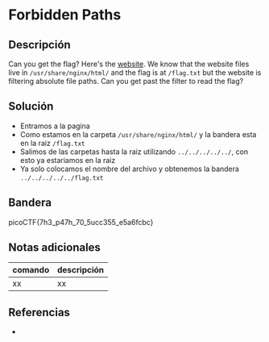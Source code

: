 # Forbidden Paths

## Descripción
Can you get the flag? Here's the [website](http://saturn.picoctf.net:55287/). We know that the website files live in `/usr/share/nginx/html/` and the flag is at `/flag.txt` but the website is filtering absolute file paths. Can you get past the filter to read the flag?

## Solución
- Entramos a la pagina
- Como estamos en la carpeta `/usr/share/nginx/html/` y la bandera esta en la raiz `/flag.txt`
- Salimos de las carpetas hasta la raiz utilizando `../../../../../`, con esto ya estariamos en la raiz
- Ya solo colocamos el nombre del archivo y obtenemos la bandera `../../../../../flag.txt`

## Bandera
picoCTF{7h3_p47h_70_5ucc355_e5a6fcbc}

## Notas adicionales
| comando | descripción |
| ------ | ------ |
| xx | xx |

## Referencias
- []()